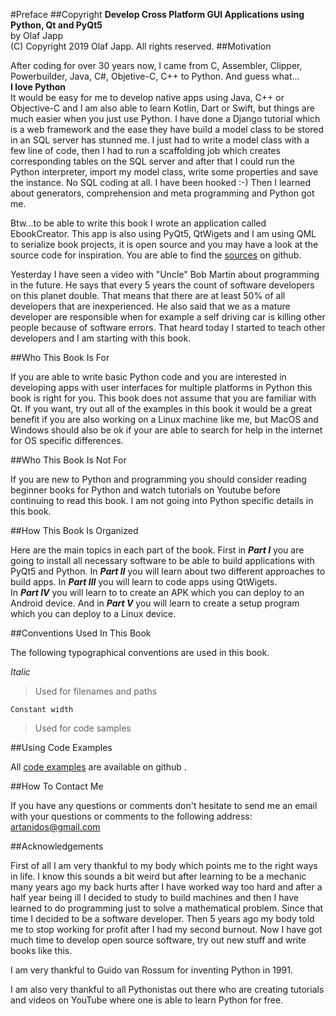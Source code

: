 #Preface
##Copyright
**Develop Cross Platform GUI Applications using Python, Qt and PyQt5**  
by Olaf Japp  
(C) Copyright 2019 Olaf Japp. All rights reserved.
##Motivation

After coding for over 30 years now, I came from C, Assembler, Clipper, Powerbuilder, Java, C#, Objetive-C, C++ to Python. And guess what...   
**I love Python**   
It would be easy for me to develop native apps using Java, C++ or Objective-C and I am also able to learn Kotlin, Dart or Swift, but things are much easier when you just use Python. 
I have done a Django tutorial which is a web framework and the ease they have build a model class to be stored in an SQL server has stunned me. I just had to write a model class with a few line of code, then I had to run a scaffolding job which creates corresponding tables on the SQL server and after that I could run the Python interpreter, import my model class, write some properties and save the instance. 
No SQL coding at all. I have been hooked :-) 
Then I learned about generators, comprehension and meta programming and Python got me. 

Btw...to be able to write this book I wrote an application called EbookCreator. This app is also using PyQt5, QtWigets and I am using QML to serialize book projects, it is open source and you may have a look at the source code for inspiration. You are able to find the <a href="https://github.com/Artanidos/EbookCreator/">sources</a> on github.

Yesterday I have seen a video with "Uncle" Bob Martin about programming in the future. He says that every 5 years the count of software developers on this planet double. That means that there are at least 50% of all developers that are inexperienced. 
He also said that we as a mature developer are responsible when for example a self driving car is killing other people because of software errors. That heard today I started to teach other developers and I am starting with this book.

##Who This Book Is For

If you are able to write basic Python code and you are interested in developing apps with user interfaces for multiple platforms in Python this book is right for you. 
This book does not assume that you are familiar with Qt. 
If you want, try out all of the examples in this book it would be a great benefit if you are also working on a Linux machine like me, but MacOS and Windows should also be ok if your are able to search for help in the internet for OS specific differences. 

##Who This Book Is Not For

If you are new to Python and programming you should consider reading beginner books for Python and watch tutorials on Youtube before continuing to read this book. 
I am not going into Python specific details in this book. 

##How This Book Is Organized

Here are the main topics in each part of the book. 
First in ***Part I*** you are going to install all necessary software to be able to build applications with PyQt5 and Python.
In ***Part II*** you will learn about two different approaches to build apps. 
In ***Part III*** you will learn to code apps using QtWigets.   
In ***Part IV*** you will learn to to create an APK which you can deploy to an Android device.
And in ***Part V*** you will learn to create a setup program which you can deploy to a Linux device. 

##Conventions Used In This Book

The following typographical conventions are used in this book. 

*Italic*
<blockquote>
  Used for filenames and paths  
</blockquote>

```
Constant width
```

<blockquote>
  Used for code samples  
</blockquote>

##Using Code Examples

All [code examples](https://github.com/Artanidos/DevAndroidPythonBook/) are available on github .

##How To Contact Me

If you have any questions or comments don't hesitate to send me an email with your questions or comments to the following address: artanidos@gmail.com

##Acknowledgements

First of all I am very thankful to my body which points me to the right ways in life. I know this sounds a bit weird but after learning to be a mechanic many years ago my back hurts after I have worked way too hard and after a half year being ill I decided to study to build machines and then I have learned to do programming just to solve a mathematical problem. Since that time I decided to be a software developer.
Then 5 years ago my body told me to stop working for profit after I had my second burnout. Now I have got much time to develop open source software, try out new stuff and write books like this. 

I am very thankful to Guido van Rossum for inventing Python in 1991.

I am also very thankful to all Pythonistas out there who are creating tutorials and videos on YouTube where one is able to learn Python for free.
